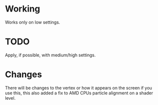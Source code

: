 # Working
Works only on low settings. 
</br>

# TODO
Apply, if possible, with medium/high settings.
</br>

# Changes
There will be changes to the vertex or how it appears on the screen if you use this, this also added a fix to AMD CPUs particle alignment on a shader level.
